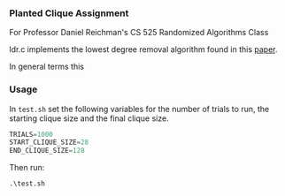 ### Planted Clique Assignment

For Professor Daniel Reichman's CS 525 Randomized Algorithms Class

ldr.c implements the lowest degree removal algorithm found in this [paper](Feige.pdf).

In general terms this 

### Usage

In `test.sh` set the following variables for the number of trials to run, the starting clique size and the final clique size.

 ```C
TRIALS=1000
START_CLIQUE_SIZE=28
END_CLIQUE_SIZE=128
```

Then run:

```Console
.\test.sh
```